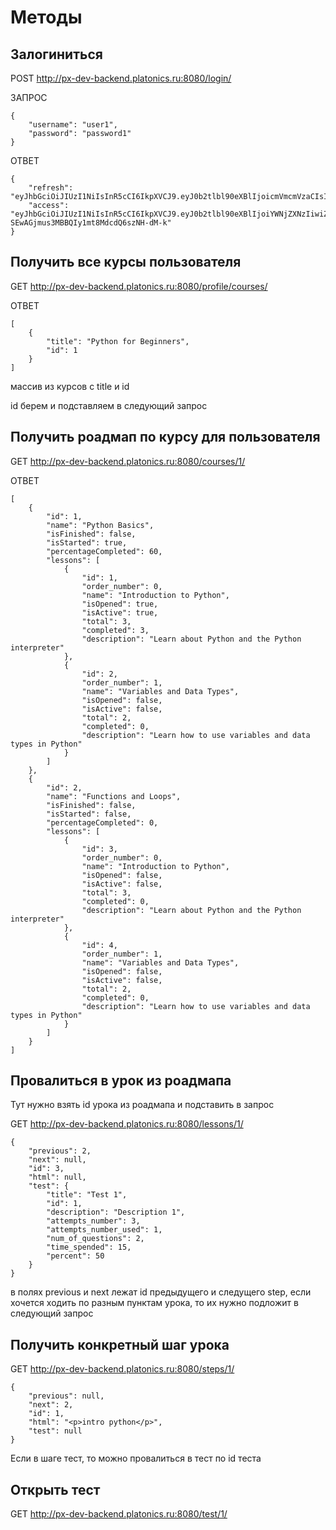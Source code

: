 # Методы

## Залогиниться

POST http://px-dev-backend.platonics.ru:8080/login/

ЗАПРОС
```
{
    "username": "user1",
    "password": "password1"
}
```

ОТВЕТ

```
{
    "refresh": "eyJhbGciOiJIUzI1NiIsInR5cCI6IkpXVCJ9.eyJ0b2tlbl90eXBlIjoicmVmcmVzaCIsImV4cCI6MTY4NDMxOTE5MCwiaWF0IjoxNjg0MjMyNzkwLCJqdGkiOiJhMjQ2OGI3YmQ3ZWI0MThkOGIyOGY5MmJkNWZmOTc1NSIsInVzZXJfaWQiOjJ9.rs4IgqECznxYcp6ZZSY2qvG3xaM2R4vT0rhoWetrgHA",
    "access": "eyJhbGciOiJIUzI1NiIsInR5cCI6IkpXVCJ9.eyJ0b2tlbl90eXBlIjoiYWNjZXNzIiwiZXhwIjoxNjkyODcyNzkwLCJpYXQiOjE2ODQyMzI3OTAsImp0aSI6ImNhZjcwOTcxMWI4NDQ0ODZhOGY4NzU5Y2NiODQ2MmRkIiwidXNlcl9pZCI6Mn0.q08vbWo-SEwAGjmus3MBBQIy1mt8MdcdQ6szNH-dM-k"
}

```
## Получить все курсы пользователя

GET http://px-dev-backend.platonics.ru:8080/profile/courses/

ОТВЕТ

```
[
    {
        "title": "Python for Beginners",
        "id": 1
    }
]
```

массив из курсов с title и id

id берем и подставляем в следующий запрос

## Получить роадмап по курсу для пользователя

GET http://px-dev-backend.platonics.ru:8080/courses/1/

ОТВЕТ

```
[
    {
        "id": 1,
        "name": "Python Basics",
        "isFinished": false,
        "isStarted": true,
        "percentageCompleted": 60,
        "lessons": [
            {
                "id": 1,
                "order_number": 0,
                "name": "Introduction to Python",
                "isOpened": true,
                "isActive": true,
                "total": 3,
                "completed": 3,
                "description": "Learn about Python and the Python interpreter"
            },
            {
                "id": 2,
                "order_number": 1,
                "name": "Variables and Data Types",
                "isOpened": false,
                "isActive": false,
                "total": 2,
                "completed": 0,
                "description": "Learn how to use variables and data types in Python"
            }
        ]
    },
    {
        "id": 2,
        "name": "Functions and Loops",
        "isFinished": false,
        "isStarted": false,
        "percentageCompleted": 0,
        "lessons": [
            {
                "id": 3,
                "order_number": 0,
                "name": "Introduction to Python",
                "isOpened": false,
                "isActive": false,
                "total": 3,
                "completed": 0,
                "description": "Learn about Python and the Python interpreter"
            },
            {
                "id": 4,
                "order_number": 1,
                "name": "Variables and Data Types",
                "isOpened": false,
                "isActive": false,
                "total": 2,
                "completed": 0,
                "description": "Learn how to use variables and data types in Python"
            }
        ]
    }
]
```

## Провалиться в урок из роадмапа

Тут нужно взять id урока из роадмапа и подставить в запрос

GET http://px-dev-backend.platonics.ru:8080/lessons/1/

```
{
    "previous": 2,
    "next": null,
    "id": 3,
    "html": null,
    "test": {
        "title": "Test 1",
        "id": 1,
        "description": "Description 1",
        "attempts_number": 3,
        "attempts_number_used": 1,
        "num_of_questions": 2,
        "time_spended": 15,
        "perсent": 50
    }
}
```

в полях previous и next лежат id предыдущего и следущего step, если хочется ходить по разным пунктам урока, то их нужно подложит в следующий запрос

## Получить конкретный шаг урока

GET http://px-dev-backend.platonics.ru:8080/steps/1/

```
{
    "previous": null,
    "next": 2,
    "id": 1,
    "html": "<p>intro python</p>",
    "test": null
}
```

Если в шаге тест, то можно провалиться в тест по id теста

## Открыть тест

GET http://px-dev-backend.platonics.ru:8080/test/1/

```

```



